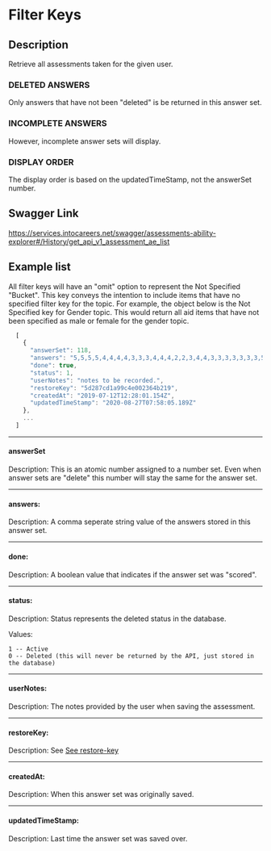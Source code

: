 # Filter Keys

## Description
Retrieve all assessments taken for the given user.

### DELETED ANSWERS
Only answers that have not been "deleted" is be returned in this answer set.

### INCOMPLETE ANSWERS
However, incomplete answer sets will display.

### DISPLAY ORDER
The display order is based on the updatedTimeStamp, not the answerSet number.

## Swagger Link
https://services.intocareers.net/swagger/assessments-ability-explorer#/History/get_api_v1_assessment_ae_list


## Example list

All filter keys will have an "omit" option to represent the Not Specified "Bucket".  This key conveys the intention to include items that have no specified filter key for the topic.  For example, the object below is the Not Specified key for Gender topic.  This would return all aid items that have not been specified as male or female for the gender topic.

```javascript
  [
    {
      "answerSet": 118,
      "answers": "5,5,5,5,4,4,4,4,3,3,3,4,4,4,2,2,3,4,4,3,3,3,3,3,3,3,5,5,5,5,5,5,5,5,5,5,5,5,5,5,5,5,5,5,4,4,4,4,4,4,4,4,4,4,4,4,4,4,5,5,5,5,5,5,5,5,5,5,5,5,5,4,4,4,4,4,4,4,4,4,4,4,4,4,4,4,4,5,5,5,5,5,4,4,4,4,4,4,4,4,4,4,4,4",
      "done": true,
      "status": 1,
      "userNotes": "notes to be recorded.",
      "restoreKey": "5d287cd1a99c4e002364b219",
      "createdAt": "2019-07-12T12:28:01.154Z",
      "updatedTimeStamp": "2020-08-27T07:58:05.189Z"
    },
    ...
  ]
```

------------
#### answerSet
Description: This is an atomic number assigned to a number set.  Even when answer sets are "delete" this number will stay the same for the answer set.

------------
#### answers:
Description: A comma seperate string value of the answers stored in this answer set.

------------
#### done:
Description: A boolean value that indicates if the answer set was "scored".

------------
#### status:
Description: Status represents the deleted status in the database.

Values:
````
1 -- Active
0 -- Deleted (this will never be returned by the API, just stored in the database)
````
------------
#### userNotes:
Description: The notes provided by the user when saving the assessment.

------------
#### restoreKey:
Description: See [See restore-key](https://github.com/intoCareers/cis-client-apis-documentation/tree/master/access/user-input/restore-key.md)

------------
#### createdAt:
Description: When this answer set was originally saved.

------------
#### updatedTimeStamp:
Description: Last time the answer set was saved over.
